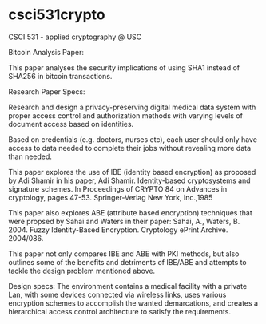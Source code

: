 # csci531crypto
CSCI 531 - applied cryptography @ USC


Bitcoin Analysis Paper:

This paper analyses the security implications of using SHA1 instead of SHA256 in bitcoin transactions.  


Research Paper Specs:

Research and design a privacy-preserving digital medical data system with proper access control and authorization methods
with varying levels of document access based on identities.

Based on credentials (e.g. doctors, nurses etc), each user should only have access to data needed to complete their jobs
without revealing more data than needed.

This paper explores the use of IBE (identity based encryption) as proposed by Adi Shamir in his paper,
Adi Shamir. Identity-based cryptosystems and signature schemes. In Proceedings of CRYPTO 84 on Advances in cryptology, pages 47-53. Springer-Verlag New York, Inc.,1985

This paper also explores ABE (attribute based encryption) techniques that were propsed by Sahai and Waters in their paper:
Sahai, A., Waters, B. 2004. Fuzzy Identity-Based Encryption. Cryptology ePrint Archive. 2004/086. 

This paper not only compares IBE and ABE with PKI methods, but also outlines some of the benefits and detriments of IBE/ABE
and attempts to tackle the design problem mentioned above.

Design specs:
The environment contains a medical facility with a private Lan, with some devices connected via wireless links,
uses various encryption schemes to accomplish the wanted demarcations, and creates a hierarchical access control architecture 
to satisfy the requirements.
